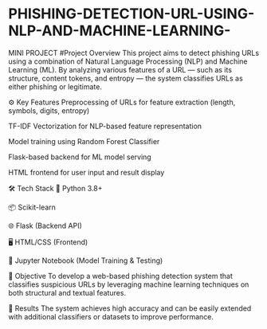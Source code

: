 # PHISHING-DETECTION-URL-USING-NLP-AND-MACHINE-LEARNING-
MINI PROJECT
#Project Overview
This project aims to detect phishing URLs using a combination of Natural Language Processing (NLP) and Machine Learning (ML). By analyzing various features of a URL — such as its structure, content tokens, and entropy — the system classifies URLs as either phishing or legitimate.

⚙️ Key Features
Preprocessing of URLs for feature extraction (length, symbols, digits, entropy)

TF-IDF Vectorization for NLP-based feature representation

Model training using Random Forest Classifier

Flask-based backend for ML model serving

HTML frontend for user input and result display

🛠️ Tech Stack
🐍 Python 3.8+

📦 Scikit-learn

🌐 Flask (Backend API)

🖥️ HTML/CSS (Frontend)

🧪 Jupyter Notebook (Model Training & Testing)

🎯 Objective
To develop a web-based phishing detection system that classifies suspicious URLs by leveraging machine learning techniques on both structural and textual features.

🚀 Results
The system achieves high accuracy and can be easily extended with additional classifiers or datasets to improve performance.

